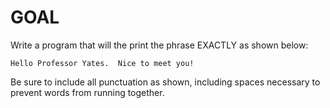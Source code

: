 # GOAL

Write a program that will the print the phrase EXACTLY as shown below:

    Hello Professor Yates.  Nice to meet you!

Be sure to include all punctuation as shown, including spaces necessary to prevent words from running together.

